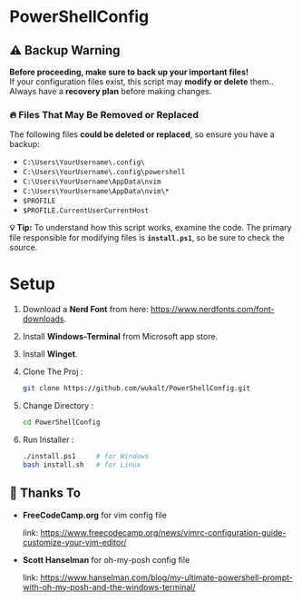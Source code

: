 # PowerShellConfig

## ⚠ Backup Warning

**Before proceeding, make sure to back up your important files!**  
If your configuration files exist, this script may **modify or delete** them..  
Always have a **recovery plan** before making changes.

### 🔥 Files That May Be Removed or Replaced 
The following files **could be deleted or replaced**, so ensure you have a backup:
- `C:\Users\YourUsername\.config\`
- `C:\Users\YourUsername\.config\powershell`
- `C:\Users\YourUsername\AppData\nvim`
- `C:\Users\YourUsername\AppData\nvim\*`
- `$PROFILE`
- `$PROFILE.CurrentUserCurrentHost`

**💡 Tip:** To understand how this script works, examine the code. The primary file responsible for modifying files is **`install.ps1`**, so be sure to check the source.

# Setup

1. Download a **Nerd Font** from here: https://www.nerdfonts.com/font-downloads.

2. Install **Windows-Terminal** from Microsoft app store.

3. Install **Winget**. 

4. Clone The Proj : 
    ```bash
    git clone https://github.com/wukalt/PowerShellConfig.git
    ```
5. Change Directory : 
    ```bash
    cd PowerShellConfig
    ```

6. Run Installer : 
    ```bash
    ./install.ps1     # for Windows
    bash install.sh   # for Linux 
    ```

## 🙌 Thanks To

- **FreeCodeCamp.org** for  vim config file 
    
    link: https://www.freecodecamp.org/news/vimrc-configuration-guide-customize-your-vim-editor/


- **Scott Hanselman** for oh-my-posh config file 

    link: https://www.hanselman.com/blog/my-ultimate-powershell-prompt-with-oh-my-posh-and-the-windows-terminal/
